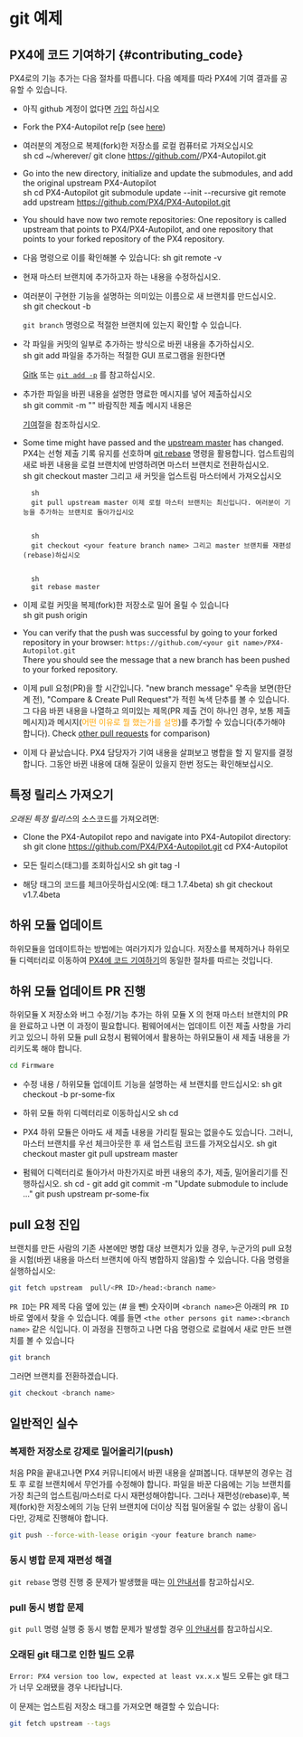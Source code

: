 # git 예제

## PX4에 코드 기여하기 {#contributing_code}

PX4로의 기능 추가는 다음 절차를 따릅니다. 다음 예제를 따라 PX4에 기여 결과를 공유할 수 있습니다.

* 아직 github 계정이 없다면 [가입](https://github.com/join) 하십시오
* Fork the PX4-Autopilot re[p (see [here](https://help.github.com/articles/fork-a-repo/#fork-an-example-repository))
* 여러분의 계정으로 복제(fork)한 저장소를 로컬 컴퓨터로 가져오십시오  
        sh
        cd ~/wherever/
        git clone https://github.com/<your git name>/PX4-Autopilot.git

* Go into the new directory, initialize and update the submodules, and add the original upstream PX4-Autopilot  
        sh
        cd PX4-Autopilot
        git submodule update --init --recursive
        git remote add upstream https://github.com/PX4/PX4-Autopilot.git

* You should have now two remote repositories: One repository is called upstream that points to PX4/PX4-Autopilot, and one repository that points to your forked repository of the PX4 repository.
* 다음 명령으로 이를 확인해볼 수 있습니다: 
        sh
        git remote -v

* 현재 마스터 브랜치에 추가하고자 하는 내용을 수정하십시오.
* 여러분이 구현한 기능을 설명하는 의미있는 이름으로 새 브랜치를 만드십시오.  
        sh
        git checkout -b <your feature branch name>
    
    `git branch` 명령으로 적절한 브랜치에 있는지 확인할 수 있습니다.
* 각 파일을 커밋의 일부로 추가하는 방식으로 바뀐 내용을 추가하십시오.  
        sh
        git add <file name> 파일을 추가하는 적절한 GUI 프로그램을 원한다면 
    
    [Gitk](https://git-scm.com/book/en/v2/Git-in-Other-Environments-Graphical-Interfaces) 또는 [`git add -p`](http://nuclearsquid.com/writings/git-add/) 를 참고하십시오.
* 추가한 파일을 바뀐 내용을 설명한 명료한 메시지를 넣어 제출하십시오  
        sh
        git commit -m "<your commit message>" 바람직한 제출 메시지 내용은 
    
    [기여](../contribute/README.md)절을 참조하십시오.
* Some time might have passed and the [upstream master](https://github.com/PX4/PX4-Autopilot.git) has changed. PX4는 선형 제출 기록 유지를 선호하며 [git rebase](https://git-scm.com/book/de/v1/Git-Branching-Rebasing) 명령을 활용합니다. 업스트림의 새로 바뀐 내용을 로컬 브랜치에 반영하려면 마스터 브랜치로 전환하십시오.  
        sh
        git checkout master 그리고 새 커밋을 업스트림 마스터에서 가져오십시오
    
      
        sh
        git pull upstream master 이제 로컬 마스터 브랜치는 최신입니다. 여러분이 기능을 추가하는 브랜치로 돌아가십시오
    
      
        sh
        git checkout <your feature branch name> 그리고 master 브랜치를 재편성(rebase)하십시오
    
      
        sh
        git rebase master

* 이제 로컬 커밋을 복제(fork)한 저장소로 밀어 올릴 수 있습니다  
        sh
        git push origin <your feature branch name>

* You can verify that the push was successful by going to your forked repository in your browser: `https://github.com/<your git name>/PX4-Autopilot.git`  
    There you should see the message that a new branch has been pushed to your forked repository.
* 이제 pull 요청(PR)을 할 시간입니다. "new branch message" 우측을 보면(한단계 전), "Compare & Create Pull Request"가 적힌 녹색 단추를 볼 수 있습니다. 그 다음 바뀐 내용을 나열하고 의미있는 제목(PR 제출 건이 하나인 경우, 보통 제출 메시지)과 메시지(<span style="color:orange">어떤 이유로 뭘 했는가를 설명</span>)를 추가할 수 있습니다(추가해야 합니다). Check [other pull requests](https://github.com/PX4/PX4-Autopilot/pulls) for comparison)
* 이제 다 끝났습니다. PX4 담당자가 기여 내용을 살펴보고 병합을 할 지 말지를 결정합니다. 그동안 바뀐 내용에 대해 질문이 있을지 한번 정도는 확인해보십시오.

## 특정 릴리스 가져오기

*오래된 특정 릴리스*의 소스코드를 가져오려면:

* Clone the PX4-Autopilot repo and navigate into PX4-Autopilot directory: 
        sh
        git clone https://github.com/PX4/PX4-Autopilot.git
        cd PX4-Autopilot

* 모든 릴리스(태그)를 조회하십시오 
        sh
        git tag -l

* 해당 태그의 코드를 체크아웃하십시오(예: 태그 1.7.4beta) 
        sh
        git checkout v1.7.4beta

## 하위 모듈 업데이트 

하위모듈을 업데이트하는 방법에는 여러가지가 있습니다. 저장소를 복제하거나 하위모듈 디렉터리로 이동하여 [PX4에 코드 기여하기](#contributing_code)의 동일한 절차를 따르는 것입니다.

## 하위 모듈 업데이트 PR 진행

하위모듈 X 저장소와 버그 수정/기능 추가는 하위 모듈 X 의 현재 마스터 브랜치의 PR을 완료하고 나면 이 과정이 필요합니다. 펌웨어에서는 업데이트 이전 제출 사항을 가리키고 있으니 하위 모듈 pull 요청시 펌웨어에서 활용하는 하위모듈이 새 제출 내용을 가리키도록 해야 합니다.

```sh
cd Firmware
```

* 수정 내용 / 하위모듈 업데이트 기능을 설명하는 새 브랜치를 만드십시오: 
        sh
        git checkout -b pr-some-fix

* 하위 모듈 하위 디렉터리로 이동하십시오 
        sh
        cd <path to submodule>

* PX4 하위 모듈은 아마도 새 제출 내용을 가리킬 필요는 없을수도 있습니다. 그러니, 마스터 브랜치를 우선 체크아웃한 후 새 업스트림 코드를 가져오십시오. 
        sh
        git checkout master
        git pull upstream master

* 펌웨어 디렉터리로 돌아가서 마찬가지로 바뀐 내용의 추가, 제출, 밀어올리기를 진행하십시오. 
        sh
        cd -
        git add <path to submodule>
        git commit -m "Update submodule to include ..."
        git push upstream pr-some-fix

## pull 요청 진입

브랜치를 만든 사람의 기존 사본에만 병합 대상 브랜치가 있을 경우, 누군가의 pull 요청을 시험(바뀐 내용을 마스터 브랜치에 아직 병합하지 않음)할 수 있습니다. 다음 명령을 실행하십시오:

```sh
git fetch upstream  pull/<PR ID>/head:<branch name>
```

`PR ID`는 PR 제목 다음 옆에 있는 (# 을 뺀) 숫자이며 `<branch name>`은 아래의 `PR ID` 바로 옆에서 찾을 수 있습니다. 예를 들면 `<the other persons git name>:<branch name>` 같은 식입니다. 이 과정을 진행하고 나면 다음 명령으로 로컬에서 새로 만든 브랜치를 볼 수 있습니다

```sh
git branch
```

그러면 브랜치를 전환하겠습니다.

```sh
git checkout <branch name>
```

## 일반적인 실수

### 복제한 저장소로 강제로 밀어올리기(push)

처음 PR을 끝내고나면 PX4 커뮤니티에서 바뀐 내용을 살펴봅니다. 대부분의 경우는 검토 후 로컬 브랜치에서 무언가를 수정해야 합니다. 파일을 바꾼 다음에는 기능 브랜치를 가장 최근의 업스트림/마스터로 다시 재편성해야합니다. 그러나 재편성(rebase)후, 복제(fork)한 저장소에의 기능 단위 브랜치에 더이상 직접 밀어올릴 수 없는 상황이 옵니다만, 강제로 진행해야 합니다.

```sh
git push --force-with-lease origin <your feature branch name>
```

### 동시 병합 문제 재편성 해결

`git rebase` 명령 진행 중 문제가 발생했을 때는 [이 안내서](https://help.github.com/articles/resolving-merge-conflicts-after-a-git-rebase/)를 참고하십시오.

### pull 동시 병합 문제

`git pull` 명령 실행 중 동시 병합 문제가 발생할 경우 [이 안내서](https://help.github.com/articles/resolving-a-merge-conflict-using-the-command-line/#competing-line-change-merge-conflicts)를 참고하십시오.

### 오래된 git 태그로 인한 빌드 오류

`Error: PX4 version too low, expected at least vx.x.x` 빌드 오류는 git 태그가 너무 오래됐을 경우 나타납니다.

이 문제는 업스트림 저장소 태그를 가져오면 해결할 수 있습니다:

```sh
git fetch upstream --tags
```